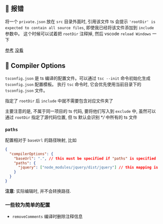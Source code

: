 ## 🍕 报错

将一个 `private.json` 放在 `src` 目录外面时, 引用该文件 ts 会提示 `'rootDir' is expected to contain all source files`, 即使我已经将该文件添加到 `include` 参数中。
这个时候可以试着把 `rootDir` 注释掉, 然后 vscode `reload Windows` 一下

[参考](https://stackoom.com/en/question/3swCg)
[没看](https://stackoverflow.com/questions/51850063/rootdir-is-expected-to-contain-all-source-files)

## 🍕 Compiler Options

`tsconfig.json` 是 ts 编译的配置文件。可以通过 `tsc --init` 命令初始化生成 `tsconfig.json` 配置模板。
执行 `tsc` 命令时, 它会优先使用当前目录下的 `tsconfig.json` 文件。

指定了 `rootDir` 后 `include` 中就不需要包含对应文件夹了

主要注意的是, 不属于同一项目的 ts 代码, 要将他们写入到 `exclude` 中,
虽然可以通过 `rootDir` 指定了源代码位置, 但 ts 默认会识别 **/* 中所有的 ts 文件

### `paths`

配置相对于 `baseUrl` 的路径映射, 比如

```json
{
  "compilerOptions": {
    "baseUrl": ".", // this must be specified if "paths" is specified
    "paths": {
      "jquery": ["node_modules/jquery/dist/jquery"] // this mapping is relative to "baseUrl"
    }
  }
}
```

**注意**: 实际编辑时, 并不会转换路径.

### 一些较为简单的配置

- `removeComments` 编译时删除注释信息